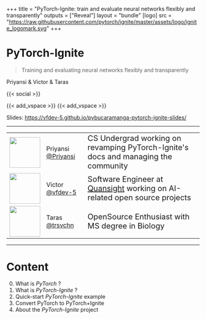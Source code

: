 +++
title = "PyTorch-Ignite: train and evaluate neural networks flexibly and transparently"
outputs = ["Reveal"]
layout = "bundle"
[logo]
src = "https://raw.githubusercontent.com/pytorch/ignite/master/assets/logo/ignite_logomark.svg"
+++


# PyTorch-Ignite
> Training and evaluating neural networks
> flexibly and transparently

Priyansi & Victor &  Taras

{{< social >}}

{{< add_vspace >}}
{{< add_vspace >}}

Slides: https://vfdev-5.github.io/pybucaramanga-pytorch-ignite-slides/

---

<table class="center">
<tr>
<td>
<img width=80 src="https://avatars.githubusercontent.com/u/13217677?v=4" />
</td>
<td>
Priyansi <a href="https://github.com/Priyansi">@Priyansi</a>
</td>
<td style="font-size: 20px;">
CS Undergrad working on revamping PyTorch-Ignite's docs and managing the community
</td>
</tr>
<tr>
<td>
<img width=80 src="https://avatars.githubusercontent.com/u/2459423?v=4" />
</td>
<td>
Victor <a href="https://github.com/vfdev-5">@vfdev-5</a>
</td>
<td style="font-size: 20px;">
Software Engineer at <a href="https://www.quansight.com/">Quansight</a> working on AI-related open source projects
</td>
</tr>

<tr>
<td>
<img width=80 src="https://avatars.githubusercontent.com/u/30748114?v=4" />
</td>
<td>
Taras <a href="https://github.com/trsvchn">@trsvchn</a>
</td>
<td style="font-size: 20px;">
OpenSource Enthusiast with MS degree in Biology
</td>
</tr>

</table>



---

# Content

0. What is _PyTorch_ ?
1. What is _PyTorch-Ignite_ ?
2. Quick-start _PyTorch-Ignite_ example
3. Convert PyTorch to PyTorch+Ignite
4. About the _PyTorch-Ignite_ project
